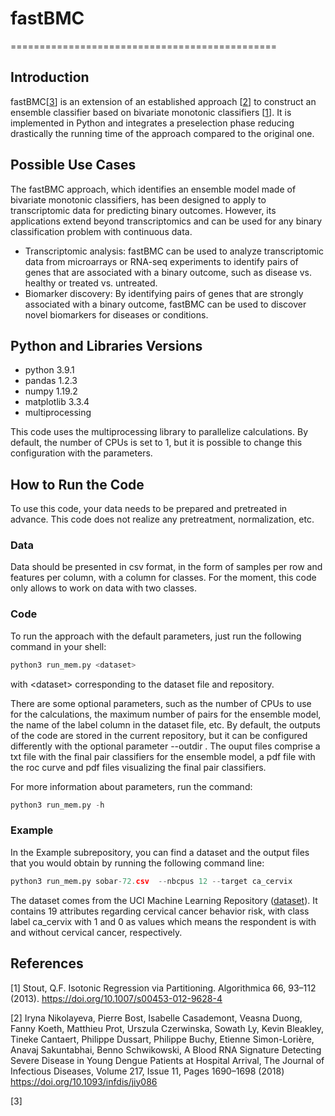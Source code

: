 # fastBMC
==============================================

## Introduction

fastBMC\[[3]()\] is an extension of an established approach \[[2](https://academic.oup.com/jid/article/217/11/1690/4911472?login=true)\] to construct an ensemble classifier based on bivariate monotonic classifiers \[[1](https://link.springer.com/article/10.1007/s00453-012-9628-4)\]. It is implemented in Python and integrates a preselection phase reducing drastically the running time of the approach compared to the original one.

## Possible Use Cases

The fastBMC approach, which identifies an ensemble model made of bivariate monotonic classifiers, has been designed to apply to transcriptomic data for predicting binary outcomes. However, its applications extend beyond transcriptomics and can be used for any binary classification problem with continuous data.
- Transcriptomic analysis: fastBMC can be used to analyze transcriptomic data from microarrays or RNA-seq experiments to identify pairs of genes that are associated with a binary outcome, such as disease vs. healthy or treated vs. untreated.
- Biomarker discovery: By identifying pairs of genes that are strongly associated with a binary outcome, fastBMC can be used to discover novel biomarkers for diseases or conditions.



## Python and Libraries Versions
- python 3.9.1
- pandas 1.2.3
- numpy 1.19.2
- matplotlib 3.3.4
- multiprocessing

This code uses the multiprocessing library to parallelize calculations. By default, the number of CPUs is set to 1, but it is possible to change this configuration with the parameters.

## How to Run the Code
To use this code, your data needs to be prepared and pretreated in advance. This code does not realize any pretreatment, normalization, etc.

### Data
Data should be presented in csv format, in the form of samples per row and features per column, with a column for classes. For the moment, this code only allows to work on data with two classes.

### Code
To run the approach with the default parameters, just run the following command in your shell:
```python
python3 run_mem.py <dataset>
```
with \<dataset\> corresponding to the dataset file and repository.


There are some optional parameters, such as the number of CPUs to use for the calculations, the maximum number of pairs for the ensemble model, the name of the label column in the dataset file, etc. By default, the outputs of the code are stored in the current repository, but it can be configured differently with the optional parameter --outdir . The ouput files comprise a txt file with the final pair classifiers for the ensemble model, a pdf file with the roc curve and pdf files visualizing the final pair classifiers.

For more information about parameters, run the command:
```python
python3 run_mem.py -h
```


### Example
In the Example subrepository, you can find a dataset and the output files that you would obtain by running the following command line:
```python
python3 run_mem.py sobar-72.csv  --nbcpus 12 --target ca_cervix
```
The dataset comes from the UCI Machine Learning Repository ([dataset](https://archive.ics.uci.edu/ml/datasets/Cervical+Cancer+Behavior+Risk)). It contains 19 attributes regarding cervical cancer behavior risk, with class label ca_cervix with 1 and 0 as values which means the respondent is with and without cervical cancer, respectively.



## References
[1] Stout, Q.F. Isotonic Regression via Partitioning. Algorithmica 66, 93–112 (2013). https://doi.org/10.1007/s00453-012-9628-4

[2] Iryna Nikolayeva, Pierre Bost, Isabelle Casademont, Veasna Duong, Fanny Koeth, Matthieu Prot, Urszula Czerwinska, Sowath Ly, Kevin Bleakley, Tineke Cantaert, Philippe Dussart, Philippe Buchy, Etienne Simon-Lorière, Anavaj Sakuntabhai, Benno Schwikowski, A Blood RNA Signature Detecting Severe Disease in Young Dengue Patients at Hospital Arrival, The Journal of Infectious Diseases, Volume 217, Issue 11, Pages 1690–1698 (2018) https://doi.org/10.1093/infdis/jiy086

[3]
